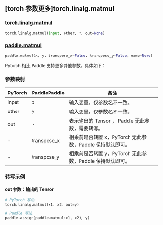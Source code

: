 ## [torch 参数更多]torch.linalg.matmul

### [torch.linalg.matmul](https://pytorch.org/docs/stable/generated/torch.linalg.matmul.html#torch.linalg.matmul)

```python
torch.linalg.matmul(input, other, *, out=None)
```

### [paddle.matmul](https://www.paddlepaddle.org.cn/documentation/docs/zh/api/paddle/matmul_cn.html)

```python
paddle.matmul(x, y, transpose_x=False, transpose_y=False, name=None)
```

Pytorch 相比 Paddle 支持更多其他参数，具体如下：

### 参数映射

| PyTorch | PaddlePaddle | 备注                                                      |
| ------- | ------------ | --------------------------------------------------------- |
| input   | x            | 输入变量，仅参数名不一致。                                |
| other   | y            | 输入变量，仅参数名不一致。                                |
| out     | -            | 表示输出的 Tensor ， Paddle 无此参数，需要转写。      |
| -       | transpose_x  | 相乘前是否转置 x，PyTorch 无此参数，Paddle 保持默认即可。 |
| -       | transpose_y  | 相乘前是否转置 y，PyTorch 无此参数，Paddle 保持默认即可。 |

### 转写示例

#### out 参数：输出的 Tensor

```python
# PyTorch 写法:
torch.linalg.matmul(x1, x2, out=y)

# Paddle 写法:
paddle.assign(paddle.matmul(x1, x2), y)
```
